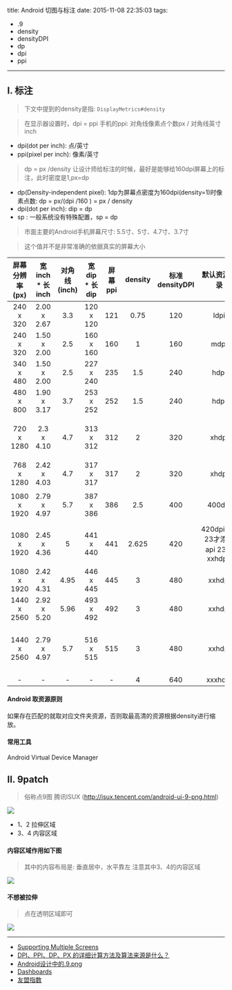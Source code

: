 title: Android 切图与标注
date: 2015-11-08 22:35:03
tags:
- .9
- density
- densityDPI
- dp
- dpi
- ppi

---

## I. 标注

> 下文中提到的density是指: `DisplayMetrics#density`

> 在显示器设置时，dpi = ppi
> 手机的ppi: 对角线像素点个数px / 对角线英寸inch

<!-- more -->
- dpi(dot per inch): 点/英寸
- ppi(pixel per inch): 像素/英寸

> dp = px /density
> 让设计师给标注的时候，最好是能够给160dpi屏幕上的标注，此时密度是1,px=dp

- dp(Density-independent pixel): 1dp为屏幕点密度为160dpi(density=1)时像素点数: dp = px/(dpi /160 ) = px / density
- dpi(dot per inch): dip = dp
- sp : 一般系统没有特殊配置，sp = dp

> 市面主要的Android手机屏幕尺寸: 5.5寸、5寸、4.7寸、3.7寸


> 这个值并不是非常准确的依据真实的屏幕大小

屏幕分辨率(px) | 宽inch * 长inch | 对角线(inch) | 宽dip * 长dip | 屏幕ppi | density | 标准densityDPI | 默认资源目录 | 常见手机
:-: | :-: | :-: | :-: | :-: | :-: | :-: | :-: | :-: |
240 x 320 | 2.00 x 2.67 | 3.3 | 120 x 120 | 121 | 0.75 | 120 | ldpi | -
240 x 320 | 1.50 x 2.00 | 2.5 | 160 x 160 | 160 | 1 | 160 | mdpi| -
340 x 480 | 1.50 x 2.00 |  2.5| 227 x 240 | 235 | 1.5 | 240 | hdpi | -
480 x 800 | 1.90 x 3.17 | 3.7 | 253 x 252 | 252 | 1.5 | 240 | hdpi | Nexus One
720 x 1280 | 2.3 x 4.10 | 4.7 | 313 x 312 | 312 | 2 | 320 | xhdpi | 红米2A、红米2、美图M4
768 x 1280 | 2.42 x 4.03 | 4.7 | 317 x 317 | 317 | 2 | 320 | xhdpi | Nexus 4
1080 x 1920 | 2.79 x 4.97 | 5.7 | 387 x 386 | 386 | 2.5 | 400 | 400dpi | 小米Note标准
1080 x 1920 | 2.45 x 4.36 | 5 | 441 x 440 | 441 | 2.625 | 420 | 420dpi(api 23才添加api 23前xxhdpi) | 小米3、小米4、小米4c
1080 x 1920 | 2.42 x 4.31 | 4.95 | 446 x 445 | 445 | 3 | 480 | xxhdpi | Nexus5
1440 x 2560 | 2.92 x 5.20 | 5.96 | 493 x 492 | 492 | 3 | 480 | xxhdpi |  Nexus 6
1440 x 2560 | 2.79 x 4.97 | 5.7 | 516 x 515 | 515 | 3 | 480 | xxhdpi |  小米Note顶配，Nexus 6P
- | - | - | - | - | 4 | 640 | xxxhdpi | -


#### Android 取资源原则

如果存在匹配的就取对应文件夹资源，否则取最高清的资源根据density进行缩放。

#### 常用工具

Android Virtual Device Manager

## II. 9patch

> 俗称点9图
> 腾讯ISUX (http://isux.tencent.com/android-ui-9-png.html)

![](/img/density_dpi-1.png)

- 1、2 拉伸区域
- 3、4 内容区域

#### 内容区域作用如下图

> 其中的内容布局是: 垂直居中，水平靠左
> 注意其中3、4的内容区域

![](/img/density_dpi-2.png)

#### 不想被拉伸

> 点在透明区域即可

![](/img/density_dpi-3.png)

---
- [Supporting Multiple Screens](https://developer.android.com/intl/zh-cn/guide/practices/screens_support.html)
- [DPI、PPI、DP、PX 的详细计算方法及算法来源是什么？](http://www.zhihu.com/question/21220154)
- [Android设计中的.9.png](http://isux.tencent.com/android-ui-9-png.html)
- [Dashboards](https://developer.android.com/intl/zh-cn/about/dashboards/index.html)
- [友盟指数](http://www.umindex.com/)
